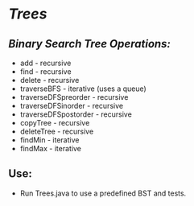# *Trees*
## *Binary Search Tree Operations:*
- add - recursive
- find - recursive
- delete - recursive
- traverseBFS - iterative (uses a queue)
- traverseDFSpreorder - recursive
- traverseDFSinorder - recursive
- traverseDFSpostorder - recursive
- copyTree - recursive
- deleteTree - recursive
- findMin - iterative
- findMax - iterative

## Use:
- Run Trees.java to use a predefined BST and tests.
